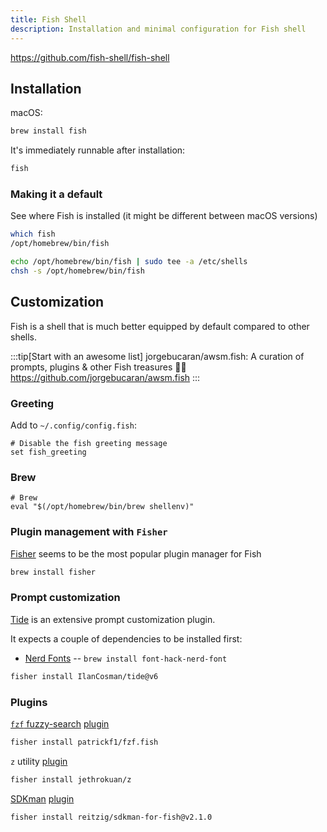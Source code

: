 ```yaml
---
title: Fish Shell
description: Installation and minimal configuration for Fish shell
---
```


https://github.com/fish-shell/fish-shell

## Installation

macOS:

```sh
brew install fish
```

It's immediately runnable after installation:

```sh
fish
```

### Making it a default 

See where Fish is installed (it might be different between macOS versions)

```sh
which fish
/opt/homebrew/bin/fish
```

```sh
echo /opt/homebrew/bin/fish | sudo tee -a /etc/shells
chsh -s /opt/homebrew/bin/fish
```

## Customization

Fish is a shell that is much better equipped by default compared to other shells.

:::tip[Start with an awesome list]
jorgebucaran/awsm.fish: A curation of prompts, plugins & other Fish treasures 🐚💎
https://github.com/jorgebucaran/awsm.fish
:::

### Greeting

Add to `~/.config/config.fish`:

```fish
# Disable the fish greeting message
set fish_greeting
```

### Brew

```fish
# Brew
eval "$(/opt/homebrew/bin/brew shellenv)"
```

### Plugin management with `Fisher`

[Fisher](https://github.com/jorgebucaran/fisher) seems to be the most popular plugin manager for Fish

```sh
brew install fisher
```

### Prompt customization

[Tide](https://github.com/IlanCosman/tide) is an extensive prompt customization plugin.

It expects a couple of dependencies to be installed first:

- [Nerd Fonts](https://github.com/ryanoasis/nerd-fonts) -- `brew install font-hack-nerd-font`

```sh
fisher install IlanCosman/tide@v6
```

### Plugins

[`fzf` fuzzy-search](https://github.com/junegunn/fzf) [plugin](https://github.com/PatrickF1/fzf.fish)

```sh
fisher install patrickf1/fzf.fish
```

`z` utility [plugin](https://github.com/jethrokuan/z)

```sh
fisher install jethrokuan/z
```

[SDKman](https://sdkman.io/) [plugin](https://github.com/reitzig/sdkman-for-fish)

```sh
fisher install reitzig/sdkman-for-fish@v2.1.0
```


